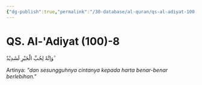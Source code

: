 ```yaml
---
{"dg-publish":true,"permalink":"/30-database/al-quran/qs-al-adiyat-100-8/"}
---
```



# QS. Al-'Adiyat (100)-8
وَاِنَّهٗ لِحُبِّ الْخَيْرِ لَشَدِيْدٌ ۗ

Artinya: *"dan sesungguhnya cintanya kepada harta benar-benar berlebihan."*
